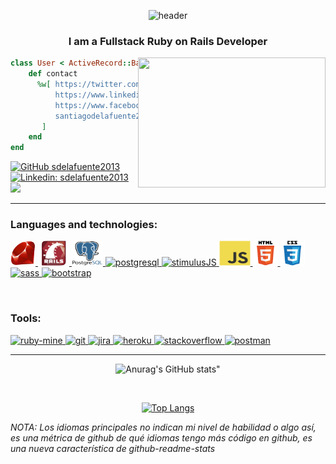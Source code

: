 <div align="center">

![header](https://capsule-render.vercel.app/api?type=waving&color=auto&text=Hi,%20I'm%20Santiago%20de%20la%20Fuente&fontSize=50&fontColor=ffffff)

</div>

<h3 align="center">I am a Fullstack Ruby on Rails Developer </h3>


<img align='right' src="https://camo.githubusercontent.com/ef4eb77319c886771d511eece7ad68547d60e1d9/68747470733a2f2f692e70696e696d672e636f6d2f6f726967696e616c732f65342f32362f37302f65343236373032656466383734623138316163656431653266613563366364652e676966" width="300" height="208px">

```ruby
class User < ActiveRecord::Base
    def contact
      %w[ https://twitter.com/sdelafuente2013
          https://www.linkedin.com/in/sdelafuente2013/
          https://www.facebook.com/sdelafuente2013
          santiagodelafuente2013@gmail.com
       ]
    end
end
```

[![GitHub sdelafuente2013](https://img.shields.io/github/followers/sdelafuente2013?label=follow&style=social)](https://github.com/sdelafuente2013)
[![Linkedin: sdelafuente2013](https://img.shields.io/badge/-sdelafuente2013-blue?style=flat-square&logo=Linkedin&logoColor=white&link=https://www.linkedin.com/in/sdelafuente2013/)](https://www.linkedin.com/in/sdelafuente2013/)
[![](https://img.shields.io/badge/Gmail-santiagodelafuente2013@gmail.com-red)](mailto:santiagodelafuente2013@gmail.com)

---

<h3 align="left">Languages and technologies:</h3>

<p align="left"> 

<a href="https://www.ruby-lang.org/en/" target="_blank"> 
    <img src="https://raw.githubusercontent.com/devicons/devicon/master/icons/ruby/ruby-original.svg" alt="ruby" width="40" height="40"/> 
</a> 

<a href="https://rubyonrails.org" target="_blank"> 
    <img src="https://raw.githubusercontent.com/devicons/devicon/master/icons/rails/rails-original-wordmark.svg" alt="rails" width="50" height="40"/> 
</a> 

<a href="https://www.postgresql.org" target="_blank"> 
    <img src="https://raw.githubusercontent.com/devicons/devicon/master/icons/postgresql/postgresql-original-wordmark.svg" alt="postgresql" width="50" height="40"/> 
</a> 

<a href="https://www.mysql.com/" target="_blank"> 
    <img src="https://cdn.svgporn.com/logos/mysql.svg" alt="postgresql" width="55" height="40"/> 
</a> 

<a href="https://stimulus.hotwired.dev/" target="_blank"> 
    <img src="https://cdn.svgporn.com/logos/stimulus.svg" alt="stimulusJS" width="55" height="40"/> 
</a> 

<a href="https://developer.mozilla.org/en-US/docs/Web/JavaScript" target="_blank">
    <img src="https://raw.githubusercontent.com/devicons/devicon/master/icons/javascript/javascript-original.svg" alt="javascript" width="50" height="40"/> 
</a>

<a href="https://www.w3.org/html/" target="_blank"> 
    <img src="https://raw.githubusercontent.com/devicons/devicon/master/icons/html5/html5-original-wordmark.svg" alt="html5" width="40" height="40"/> 
</a> 

<a href="https://www.w3schools.com/css/" target="_blank"> 
    <img src="https://raw.githubusercontent.com/devicons/devicon/master/icons/css3/css3-original-wordmark.svg" alt="css3" width="40" height="40"/> 
</a>

<a href="https://sass-lang.com/" target="_blank"> 
    <img src="https://cdn.svgporn.com/logos/sass.svg" alt="sass" width="40px" height="40px"/>
</a>

<a href="https://getbootstrap.com/" target="_blank"> 
    <img src="https://cdn.svgporn.com/logos/bootstrap.svg" alt="bootstrap" width="40px" height="40px"/>
</a>
</p>

<br>
<h3 align="left">Tools:</h3>
<p align="left"> 

<a href="https://www.jetbrains.com/ruby/" target="_blank"> 
    <img src="https://cdn.svgporn.com/logos/rubymine.svg" alt="ruby-mine" width="40px" height="40px"/>
</a>

<a href="https://git-scm.com/" target="_blank"> 
    <img src="https://cdn.svgporn.com/logos/git-icon.svg" alt="git" width="40px" height="40px"/>
</a>

<a href="https://www.atlassian.com/es/software/jira" target="_blank">
<img src="https://cdn.svgporn.com/logos/jira.svg" alt="jira" width="40px" height="40px" />  
</a>
    
<a href="https://heroku.com" target="_blank"> 
    <img src="https://www.vectorlogo.zone/logos/heroku/heroku-icon.svg" alt="heroku" width="40" height="40"/> 
</a>

<a href="https://es.stackoverflow.com/" target="_blank"> 
    <img src="https://cdn.svgporn.com/logos/stackoverflow-icon.svg" alt="stackoverflow" width="40px" height="40px"/>
</a>

<a href="https://www.postman.com/" target="_blank"> 
    <img src="https://cdn.svgporn.com/logos/postman.svg" alt="postman" width="120" height="40"/> 
</a>
</p>

---
<div align="center">
    
![Anurag's GitHub stats"](https://github-readme-stats.vercel.app/api?username=sdelafuente2013&show_icons=true&theme=tokyonight)
    
   <br>
    
[![Top Langs](https://github-readme-stats.vercel.app/api/top-langs/?username=sdelafuente2013&layout=compact)](https://github.com/sdelafuente2013/github-readme-stats)

</div>

*NOTA: Los idiomas principales no indican mi nivel de habilidad o algo así, es una métrica de github de qué idiomas tengo más código en github, es una nueva característica de github-readme-stats*


